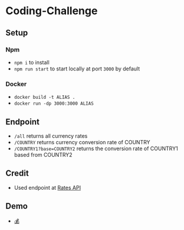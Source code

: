 # Coding-Challenge

## Setup

### Npm

- `npm i` to install
- `npm run start` to start locally at port `3000` by default

### Docker

- `docker build -t ALIAS .`
- `docker run -dp 3000:3000 ALIAS`

## Endpoint

- `/all` returns all currency rates
- `/COUNTRY` returns currency conversion rate of COUNTRY
- `/COUNTRY1?base=COUNTRY2` returns the conversion rate of COUNTRY1 based from COUNTRY2

## Credit

- Used endpoint at [Rates API](https://ratesapi.io/documentation/)

## Demo

- [:moneybag:](http://3.17.67.81:3000/)
